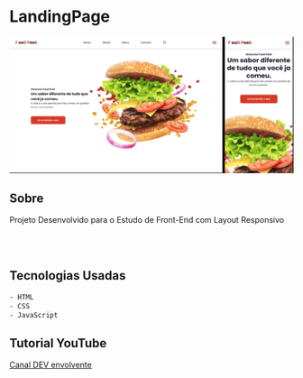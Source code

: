 # LandingPage

<p align="center">
    <img alt="LandingPage" src=".github/LandingPage.png">
</p>

## Sobre

<p>
    Projeto Desenvolvido para o Estudo de Front-End com Layout Responsivo
</p>
<br>
<br>

## Tecnologias Usadas

    - HTML
    - CSS
    - JavaScript

## Tutorial YouTube

[Canal DEV envolvente](https://www.youtube.com/watch?v=G8rUCF3BY6s)
